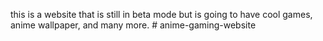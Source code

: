 this is a website that is still in beta mode but is going to have cool games, anime wallpaper, and many more. # anime-gaming-website
